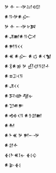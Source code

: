 <div class='block'>
<div class='line'>𒃻 𒅆 𒀸𒋩𒁺𒄢</div>
<div class='line'>𒀭𒀀𒋩𒀭𒅎</div>
<div class='line'>𒃻 𒅆 𒀸𒋩𒆳𒀉</div>
<div class='line'>𒀭𒂗𒆤𒀭𒀀𒉏</div>
<div class='line'>𒀭𒂍𒀀𒌋𒌋</div>
<div class='line'>𒀭𒌍 𒀭𒅎 𒀭𒌓 𒀭𒌋𒁯</div>
<div class='line'>𒀭𒃽𒀭𒂊 𒃻 𒌷𒋼𒀀𒆪𒈦</div>
<div class='line'>𒀭𒊺𒊒𒌋𒀀</div>
<div class='line'>𒀭𒂗𒌋𒌋</div>
<div class='line'>𒀭𒁕𒀝𒆷𒉡</div>
<div class='line'>𒀭𒋛𒌑𒊓</div>
<div class='line'>𒀭𒂔𒌋𒀀 𒀭𒊩𒌆𒆤</div>
<div class='line'>𒀭𒈹</div>
<div class='line'>𒀭𒈨𒌍 𒃻 𒂍𒀸𒋩</div>
<div class='line'>𒀭𒇻𒅆</div>
<div class='line'>𒈬𒈨𒌍𒋙𒉡 𒈬𒌒</div>
<div class='line'>𒀭𒉌𒈬</div>
</div>